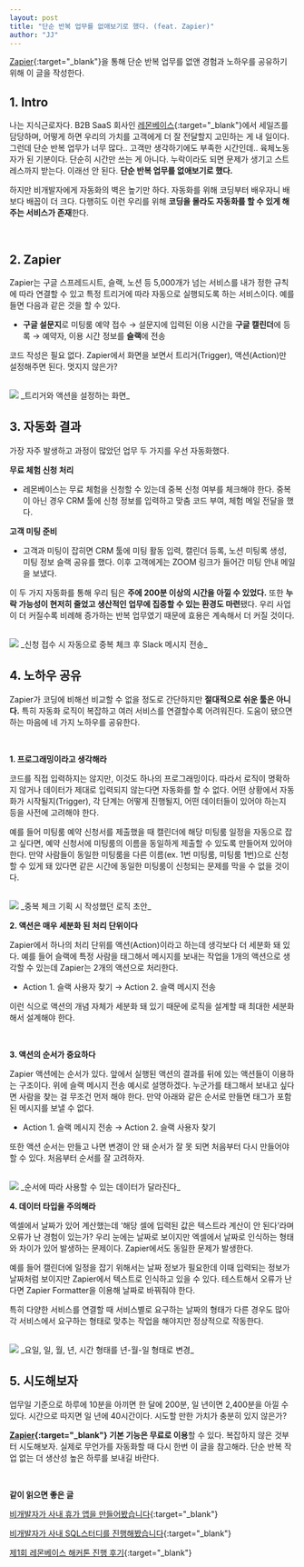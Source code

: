 ```yaml
---
layout: post
title: "단순 반복 업무를 없애보기로 했다. (feat. Zapier)"
author: "JJ"
---
```


[Zapier](https://zapier.com/){:target="_blank"}을 통해 단순 반복 업무를 없앤 경험과 노하우를 공유하기 위해 이 글을 작성한다.

## <a name="first"></a>1. Intro
나는 지식근로자다. B2B SaaS 회사인 [레몬베이스](https://lemonbase.com/?utm_source=jjblog&utm_medium=referral&utm_campaign=about){:target="_blank"}에서 세일즈를 담당하며, 어떻게 하면 우리의 가치를 고객에게 더 잘 전달할지 고민하는 게 내 일이다. 그런데 단순 반복 업무가 너무 많다.. 고객만 생각하기에도 부족한 시간인데.. 육체노동자가 된 기분이다. 단순히 시간만 쓰는 게 아니다. 누락이라도 되면 문제가 생기고 스트레스까지 받는다. 이래선 안 된다. **단순 반복 업무를 없애보기로 했다.**

하지만 비개발자에게 자동화의 벽은 높기만 하다. 자동화를 위해 코딩부터 배우자니 배보다 배꼽이 더 크다. 다행히도 이런 우리를 위해 **코딩을 몰라도 자동화를 할 수 있게 해주는 서비스가 존재**한다.


<br/>

## <a name="second"></a>2. Zapier

Zapier는 구글 스프레드시트, 슬랙, 노션 등 5,000개가 넘는 서비스를 내가 정한 규칙에 따라 연결할 수 있고 특정 트리거에 따라 자동으로 실행되도록 하는 서비스이다. 예를 들면 다음과 같은 것을 할 수 있다.

- **구글 설문지**로 미팅룸 예약 접수 → 설문지에 입력된 이용 시간을 **구글 캘린더**에 등록 → 예약자, 이용 시간 정보를 **슬랙**에 전송

코드 작성은 필요 없다. Zapier에서 화면을 보면서 트리거(Trigger), 액션(Action)만 설정해주면 된다. 멋지지 않은가?

<br/>

<img src="https://i.imgur.com/zS1RuXr.png" style="max-height: 500px; width:auto;">
_트리거와 액션을 설정하는 화면_


<br/>

## <a name="third"></a>3. 자동화 결과

가장 자주 발생하고 과정이 많았던 업무 두 가지를 우선 자동화했다.

**무료 체험 신청 처리**

- 레몬베이스는 무료 체험을 신청할 수 있는데 중복 신청 여부를 체크해야 한다. 중복이 아닌 경우 CRM 툴에 신청 정보를 입력하고 맞춤 코드 부여, 체험 메일 전달을 했다.

**고객 미팅 준비**

- 고객과 미팅이 잡히면 CRM 툴에 미팅 활동 입력, 캘린더 등록, 노션 미팅록 생성, 미팅 정보 슬랙 공유를 했다. 이후 고객에게는 ZOOM 링크가 들어간 미팅 안내 메일을 보냈다.

이 두 가지 자동화를 통해 우리 팀은 **주에 200분 이상의 시간을 아낄 수 있었다.** 또한 **누락 가능성이 현저히 줄었고 생산적인 업무에 집중할 수 있는 환경도 마련**됐다. 우리 사업이 더 커질수록 비례해 증가하는 반복 업무였기 때문에 효용은 계속해서 더 커질 것이다.

<br/>

<img src="https://i.imgur.com/E0xmYZJ.png" style="max-height: 300px; width:auto;">
_신청 접수 시 자동으로 중복 체크 후 Slack 메시지 전송_


<br/>

## <a name="fourth"></a>4. 노하우 공유

Zapier가 코딩에 비해선 비교할 수 없을 정도로 간단하지만 **절대적으로 쉬운 툴은 아니다.** 특히 자동화 로직이 복잡하고 여러 서비스를 연결할수록 어려워진다. 도움이 됐으면 하는 마음에 네 가지 노하우를 공유한다.

<br/>

**1. 프로그래밍이라고 생각해라**

코드를 직접 입력하지는 않지만, 이것도 하나의 프로그래밍이다. 따라서 로직이 명확하지 않거나 데이터가 제대로 입력되지 않는다면 자동화를 할 수 없다. 어떤 상황에서 자동화가 시작될지(Trigger), 각 단계는 어떻게 진행될지, 어떤 데이터들이 있어야 하는지 등을 사전에 고려해야 한다.

예를 들어 미팅룸 예약 신청서를 제출했을 때 캘린더에 해당 미팅룸 일정을 자동으로 잡고 싶다면, 예약 신청서에 미팅룸의 이름을 동일하게 제출할 수 있도록 만들어져 있어야 한다. 만약 사람들이 동일한 미팅룸을 다른 이름(ex. 1번 미팅룸, 미팅룸 1번)으로 신청할 수 있게 돼 있다면 같은 시간에 동일한 미팅룸이 신청되는 문제를 막을 수 없을 것이다.

<br/>

<img src="https://i.imgur.com/Gb0kHc2.png" style="max-height: 300px; width:auto;">
_중복 체크 기획 시 작성했던 로직 초안_


<br/>

**2. 액션은 매우 세분화 된 처리 단위이다**

Zapier에서 하나의 처리 단위를 액션(Action)이라고 하는데 생각보다 더 세분화 돼 있다. 예를 들어 슬랙에 특정 사람을 태그해서 메시지를 보내는 작업을 1개의 액션으로 생각할 수 있는데 Zapier는 2개의 액션으로 처리한다.

- Action 1. 슬랙 사용자 찾기 → Action 2. 슬랙 메시지 전송

이런 식으로 액션의 개념 자체가 세분화 돼 있기 때문에 로직을 설계할 때 최대한 세분화해서 설계해야 한다.

<br/>

**3. 액션의 순서가 중요하다**

Zapier 액션에는 순서가 있다. 앞에서 실행된 액션의 결과를 뒤에 있는 액션들이 이용하는 구조이다. 위에 슬랙 메시지 전송 예시로 설명하겠다. 누군가를 태그해서 보내고 싶다면 사람을 찾는 걸 무조건 먼저 해야 한다. 만약 아래와 같은 순서로 만들면 태그가 포함된 메시지를 보낼 수 없다.

- Action 1. 슬랙 메시지 전송 → Action 2. 슬랙 사용자 찾기

또한 액션 순서는 만들고 나면 변경이 안 돼 순서가 잘 못 되면 처음부터 다시 만들어야 할 수 있다. 처음부터 순서를 잘 고려하자.

<br/>

<img src="https://i.imgur.com/S6HAyht.png" style="max-height: 600px; width:auto;">
_순서에 따라 사용할 수 있는 데이터가 달라진다_

<br/>

**4. 데이터 타입을 주의해라**

엑셀에서 날짜가 있어 계산했는데 ‘해당 셀에 입력된 값은 텍스트라 계산이 안 된다’라며 오류가 난 경험이 있는가? 우리 눈에는 날짜로 보이지만 엑셀에서 날짜로 인식하는 형태와 차이가 있어 발생하는 문제이다. Zapier에서도 동일한 문제가 발생한다.

예를 들어 캘린더에 일정을 잡기 위해서는 날짜 정보가 필요한데 이때 입력되는 정보가 날짜처럼 보이지만 Zapier에서 텍스트로 인식하고 있을 수 있다. 테스트해서 오류가 난다면 Zapier Formatter을 이용해 날짜로 바꿔줘야 한다.

특히 다양한 서비스를 연결할 때 서비스별로 요구하는 날짜의 형태가 다른 경우도 많아 각 서비스에서 요구하는 형태로 맞추는 작업을 해야지만 정상적으로 작동한다.


<br/>

<img src="https://i.imgur.com/Oux10No.png" style="max-height: 600px; width:auto;">
_요일, 일, 월, 년, 시간 형태를 년-월-일 형태로 변경_

<br/>

## <a name="fifth"></a>5. 시도해보자

업무일 기준으로 하루에 10분을 아끼면 한 달에 200분, 일 년이면 2,400분을 아낄 수 있다. 시간으로 따지면 일 년에 40시간이다. 시도할 만한 가치가 충분히 있지 않은가?

**[Zapier](https://zapier.com/){:target="_blank"} 기본 기능은 무료로 이용**할 수 있다. 복잡하지 않은 것부터 시도해보자. 실제로 무언가를 자동화할 때 다시 한번 이 글을 참고해라. 단순 반복 작업 없는 더 생산성 높은 하루를 보내길 바란다.

<br/>

**같이 읽으면 좋은 글**

[비개발자가 사내 휴가 앱을 만들어봤습니다](https://jeongje.github.io/2021-09-04/story-leaveapp){:target="_blank"}

[비개발자가 사내 SQL스터디를 진행해봤습니다](https://jeongje.github.io/2021-10-24/story-sqlstudy){:target="_blank"}

[제1회 레몬베이스 해커톤 진행 후기](https://jeongje.github.io/2021-12-22/story-2021hackathon){:target="_blank"}